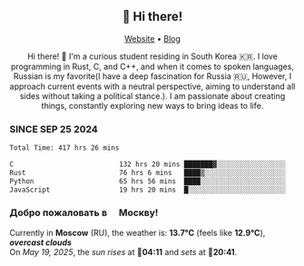 <h2 align="center">👋 Hi there!</h2>
<p align="center">
  <a href="https://urdekcah.ru">Website</a> •
  <a href="https://urdekcah.blog">Blog</a>
</p>

<p align="center">
  Hi there! 👋 I'm a curious student residing in South Korea 🇰🇷. I love programming in Rust, C, and C++, and when it comes to spoken languages, Russian is my favorite(I have a deep fascination for Russia 🇷🇺, However, I approach current events with a neutral perspective, aiming to understand all sides without taking a political stance.). I am passionate about creating things, constantly exploring new ways to bring ideas to life.
</p>

### SINCE SEP 25 2024
<!--START_SECTION:waka-->
<!--LAST_WAKA_UPDATE:2025-05-15 18:09:33-->
```txt
Total Time: 417 hrs 26 mins

C                          132 hrs 20 mins ███████▓░░░░░░░░░░░░░░░░░   30.84 %
Rust                       76 hrs 6 mins   ████▒░░░░░░░░░░░░░░░░░░░░   17.74 %
Python                     65 hrs 56 mins  ████░░░░░░░░░░░░░░░░░░░░░   15.37 %
JavaScript                 19 hrs 20 mins  █░░░░░░░░░░░░░░░░░░░░░░░░   04.51 %
```
<!--END_SECTION:waka-->

<h3>Добро пожаловать в <img src="https://cdn-icons-png.flaticon.com/512/197/197408.png" width="13"/> Москву!</h3>

<!--START_SECTION:weather:moscow-->
<!--LAST_WEATHER_UPDATE:2025-05-19 15:08:10-->
Currently in **Moscow** (RU), the weather is: **13.7°C** (feels like **12.9°C**), ***overcast clouds***<br/>
On *May 19, 2025*, the *sun rises* at 🌅**04:11** and *sets* at 🌇**20:41**.
<!--END_SECTION:weather-->
